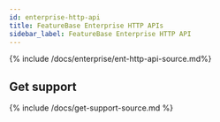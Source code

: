 ```yaml
---
id: enterprise-http-api
title: FeatureBase Enterprise HTTP APIs
sidebar_label: FeatureBase Enterprise HTTP API
---
```


{% include /docs/enterprise/ent-http-api-source.md%}

## Get support

{% include /docs/get-support-source.md %}
